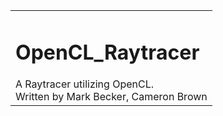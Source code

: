 <table border=0><tr><td valign="top">
<h1>OpenCL_Raytracer</h1>
A Raytracer utilizing OpenCL.<br />
Written by Mark Becker, Cameron Brown
</td></tr></table>